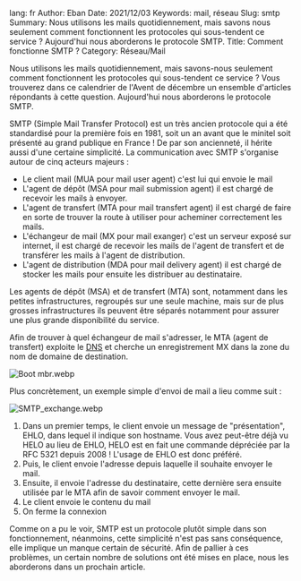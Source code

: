 lang: fr
Author: Eban
Date: 2021/12/03
Keywords: mail, réseau
Slug: smtp
Summary: Nous utilisons les mails quotidiennement, mais savons nous seulement comment fonctionnent les protocoles qui sous-tendent ce service ? Aujourd'hui nous aborderons le protocole SMTP.
Title: Comment fonctionne SMTP ?
Category: Réseau/Mail

Nous utilisons les mails quotidiennement, mais savons-nous seulement comment fonctionnent les protocoles qui sous-tendent ce service ? Vous trouverez dans ce calendrier de l'Avent de décembre un ensemble d'articles répondants à cette question. Aujourd'hui nous aborderons le protocole SMTP.

SMTP (Simple Mail Transfer Protocol) est un très ancien protocole qui a été standardisé pour la première fois en 1981, soit un an avant que le minitel soit présenté au grand publique en France ! De par son ancienneté, il hérite aussi d'une certaine simplicité. La communication avec SMTP s'organise autour de cinq acteurs majeurs :

- Le client mail (MUA pour mail user agent) c'est lui qui envoie le mail
- L'agent de dépôt (MSA pour mail submission agent) il est chargé de recevoir les mails à envoyer.
- L'agent de transfert (MTA pour mail transfert agent) il est chargé de faire en sorte de trouver la route à utiliser pour acheminer correctement les mails.
- L'échangeur de mail (MX pour mail exanger) c'est un serveur exposé sur internet, il est chargé de recevoir les mails de l'agent de transfert et de transférer les mails à l'agent de distribution.
- L'agent de distribution (MDA pour mail delivery agent) il est chargé de stocker les mails pour ensuite les distribuer au destinataire.

Les agents de dépôt (MSA) et de transfert (MTA) sont, notamment dans les petites infrastructures, regroupés sur une seule machine, mais sur de plus grosses infrastructures ils peuvent être séparés notamment pour assurer une plus grande disponibilité du service.

Afin de trouver à quel échangeur de mail s'adresser, le MTA (agent de transfert) exploite le [DNS](https://ilearned.eu/les-bases-du-dns.html) et cherche un enregistrement MX dans la zone du nom de domaine de destination.

![Boot mbr.webp](/static/img/smtp/Boot_mbr.webp)

Plus concrètement, un exemple simple d'envoi de mail a lieu comme suit :

![SMTP_exchange.webp](/static/img/smtp/SMTP_exchange.webp)

1. Dans un premier temps, le client envoie un message de "présentation", EHLO, dans lequel il indique son hostname. Vous avez peut-être déjà vu HELO au lieu de EHLO, HELO est en fait une commande dépréciée par la RFC 5321 depuis 2008 ! L'usage de EHLO est donc préféré.
2. Puis, le client envoie l'adresse depuis laquelle il souhaite envoyer le mail.
3. Ensuite, il envoie l'adresse du destinataire, cette dernière sera ensuite utilisée par le MTA afin de savoir comment envoyer le mail.
4. Le client envoie le contenu du mail
5. On ferme la connexion

Comme on a pu le voir, SMTP est un protocole plutôt simple dans son fonctionnement, néanmoins, cette simplicité n'est pas sans conséquence, elle implique un manque certain de sécurité. Afin de pallier à ces problèmes, un certain nombre de solutions ont été mises en place, nous les aborderons dans un prochain article.
